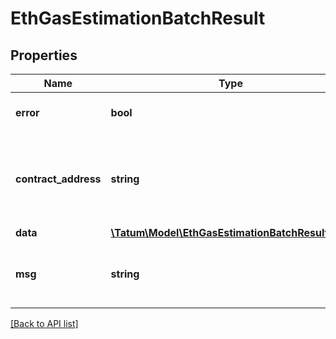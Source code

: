 # EthGasEstimationBatchResult

## Properties

Name | Type | Description | Notes
------------ | ------------- | ------------- | -------------
**error** | **bool** | If estimation succeeded. |
**contract_address** | **string** | Contract address of ERC20 token, if transaction is ERC20 token | [optional]
**data** | [**\Tatum\Model\EthGasEstimationBatchResultData**](EthGasEstimationBatchResultData.md) |  | [optional]
**msg** | **string** | Error message. Present only if error - true. | [optional]

[[Back to API list]](../../README.md#api-endpoints)
